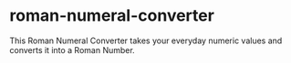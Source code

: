 # roman-numeral-converter
This Roman Numeral Converter takes your everyday numeric values and converts it into a Roman Number. 
